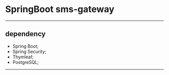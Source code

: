# SpringBoot sms-gateway
---

dependency
---

* Spring Boot;
* Spring Security;
* Thymleaf;
* PostgreSQL;


---